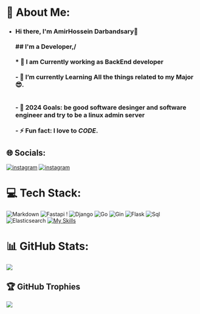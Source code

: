 # 💫 About Me:
- ### Hi there, I'm AmirHossein Darbandsary👋<br><br>  ## I'm a  Developer,/<br><br>  * 🔭 I am Currently working as **BackEnd developer** <br><br>  - 🌱 I’m currently Learning  All the things related to my **Major** 😎.<br><br>  <br>  - 🥅 2024 Goals: be good software desinger and software engineer  and try to be a linux admin server   <br><br>  - ⚡ Fun fact: I love to *CODE*.<br> 

## 🌐 Socials:
[![instagram](https://skillicons.dev/icons?i=instagram)](https://www.instagram.com/amir__pv__kia/)
[![instagram](https://skillicons.dev/icons?i=linkedin)](https://www.linkedin.com/in/amirhossein-darbandsari-505803207/)



# 💻 Tech Stack:
 ![Markdown](https://img.shields.io/badge/markdown-%23000000.svg?style=for-the-badge&logo=markdown&logoColor=white)  ![Fastapi](https://img.shields.io/badge/Anaconda-%2344A833.svg?style=for-the-badge&logo=anaconda&logoColor=white) ! ![Django](https://img.shields.io/badge/Keras-%23D00000.svg?style=for-the-badge&logo=Keras&logoColor=white) ![Go](https://img.shields.io/badge/numpy-%23013243.svg?style=for-the-badge&logo=numpy&logoColor=white) ![Gin](https://img.shields.io/badge/pandas-%23150458.svg?style=for-the-badge&logo=pandas&logoColor=white) ![Flask](https://img.shields.io/badge/SciPy-%230C55A5.svg?style=for-the-badge&logo=scipy&logoColor=%white) ![Sql](https://img.shields.io/badge/scikit--learn-%23F7931E.svg?style=for-the-badge&logo=scikit-learn&logoColor=white) ![Elasticsearch](https://img.shields.io/badge/Plotly-%233F4F75.svg?style=for-the-badge&logo=plotly&logoColor=white) 
[![My Skills](https://skillicons.dev/icons?i=aws,docker,fastapi,git,mysql,postman,py,tensorflow,pytorch,linux)](https://skillicons.dev)

# 📊 GitHub Stats:
<!-- ![](https://github-readme-stats.vercel.app/api?username=amirhosein-kia-darbandsary&theme=midnight-purple&hide_border=false&include_all_commits=true&count_private=true)<br/> -->
![](https://github-readme-streak-stats.herokuapp.com/?user=amirhosein-kia-darbandsary&theme=midnight-purple&hide_border=false)<br/>
<!-- ![](https://github-readme-stats.vercel.app/api/top-langs/?username=amirhosein-kia-darbandsary&theme=midnight-purple&hide_border=false&include_all_commits=true&count_private=true&layout=compact) -->

## 🏆 GitHub Trophies
![](https://github-profile-trophy.vercel.app/?username=amirhosein-kia-darbandsary&theme=radical&no-frame=false&no-bg=false&margin-w=4)

